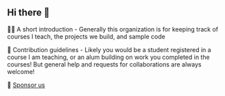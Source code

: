 ## Hi there 👋

🙋‍♀️ A short introduction - Generally this organization is for keeping track of courses I teach, the projects we build, and sample code

🌈 Contribution guidelines - Likely you would be a student registered in a course I am teaching, or an alum building on work you completed in the courses! But general help and requests for collaborations are always welcome!

💖 [Sponsor us](https://github.com/sponsors/KDF-IVAS)
<!--

**Here are some ideas to get you started:**

🙋‍♀️ A short introduction - what is your organization all about?
🌈 Contribution guidelines - how can the community get involved?
👩‍💻 Useful resources - where can the community find your docs? Is there anything else the community should know?
🍿 Fun facts - what does your team eat for breakfast?
🧙 Remember, you can do mighty things with the power of [Markdown](https://docs.github.com/github/writing-on-github/getting-started-with-writing-and-formatting-on-github/basic-writing-and-formatting-syntax)
-->
